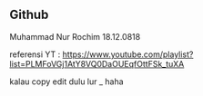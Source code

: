 ## Github

Muhammad Nur Rochim
18.12.0818

referensi YT : https://www.youtube.com/playlist?list=PLMFoVGj1AtY8VQ0DaOUEqfOttFSk_tuXA

kalau copy edit dulu lur _ haha